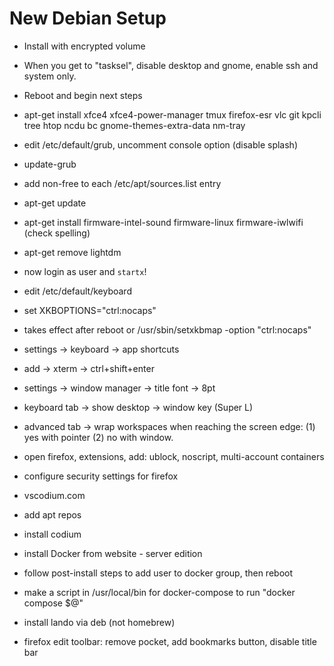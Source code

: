 # New Debian Setup

- Install with encrypted volume
- When you get to "tasksel", disable desktop and gnome, enable ssh and system only.
- Reboot and begin next steps

- apt-get install xfce4 xfce4-power-manager tmux firefox-esr vlc git kpcli tree htop ncdu bc gnome-themes-extra-data nm-tray

- edit /etc/default/grub, uncomment console option (disable splash)
- update-grub

- add non-free to each /etc/apt/sources.list entry
- apt-get update
- apt-get install firmware-intel-sound firmware-linux firmware-iwlwifi (check spelling)

- apt-get remove lightdm

- now login as user and `startx`!

- edit /etc/default/keyboard
- set XKBOPTIONS="ctrl:nocaps"
- takes effect after reboot or /usr/sbin/setxkbmap -option "ctrl:nocaps"

- settings -> keyboard -> app shortcuts
- add -> xterm -> ctrl+shift+enter

- settings -> window manager -> title font -> 8pt
- keyboard tab -> show desktop -> window key (Super L)
- advanced tab -> wrap workspaces when reaching the screen edge: (1) yes with pointer (2) no with window.

- open firefox, extensions, add: ublock, noscript, multi-account containers
- configure security settings for firefox

- vscodium.com
- add apt repos
- install codium

- install Docker from website - server edition
- follow post-install steps to add user to docker group, then reboot
- make a script in /usr/local/bin for docker-compose to run "docker compose $@"

- install lando via deb (not homebrew)

- firefox edit toolbar: remove pocket, add bookmarks button, disable title bar

